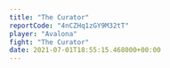 ```yaml
---
title: "The Curator"
reportCode: "4nCZHq1zGY9M32tT"
player: "Avalona"
fight: "The Curator"
date: 2021-07-01T18:55:15.468000+00:00
---
```

